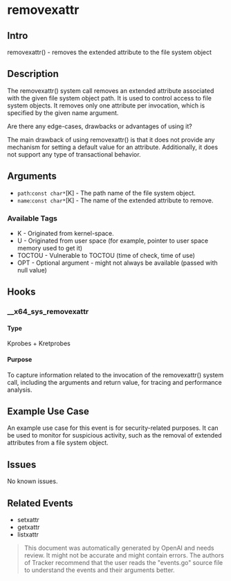 
# removexattr

## Intro
removexattr() - removes the extended attribute to the file system object

## Description
The removexattr() system call removes an extended attribute associated with the
given file system object path. It is used to control access to file system
objects. It removes only one attribute per invocation, which is specified by
the given name argument.

Are there any edge-cases, drawbacks or advantages of using it?

The main drawback of using removexattr() is that it does not provide any
mechanism for setting a default value for an attribute.  Additionally, it
does not support any type of transactional behavior.

## Arguments
* `path`:`const char*`[K] - The path name of the file system object.
* `name`:`const char*`[K] - The name of the extended attribute to remove.

### Available Tags
* K - Originated from kernel-space.
* U - Originated from user space (for example, pointer to user space memory used to get it)
* TOCTOU - Vulnerable to TOCTOU (time of check, time of use)
* OPT - Optional argument - might not always be available (passed with null value)

## Hooks
### __x64_sys_removexattr
#### Type
Kprobes + Kretprobes
#### Purpose
To capture information related to the invocation of the removexattr() system 
call, including the arguments and return value, for tracing and performance 
analysis.

## Example Use Case
An example use case for this event is for security-related purposes. It can
be used to monitor for suspicious activity, such as the removal of
extended attributes from a file system object.

## Issues
No known issues.

## Related Events
* setxattr
* getxattr
* listxattr

> This document was automatically generated by OpenAI and needs review. It might
> not be accurate and might contain errors. The authors of Tracker recommend that
> the user reads the "events.go" source file to understand the events and their
> arguments better.
